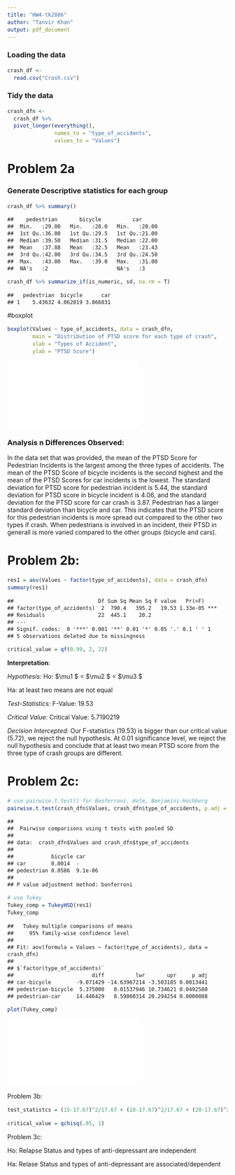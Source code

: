 ```yaml
---
title: "HW4-tk2886"
author: "Tanvir Khan"
output: pdf_document
---
```






### Loading the data 

```r
crash_df <- 
  read.csv("Crash.csv")
```


### Tidy the data 

```r
crash_dfn <-
  crash_df %>%
  pivot_longer(everything(), 
               names_to = "type_of_accidents",
               values_to = "Values")
```

# Problem 2a
### Generate Descriptive statistics for each group 

```r
crash_df %>% summary()
```

```
##    pedestrian       bicycle          car       
##  Min.   :29.00   Min.   :28.0   Min.   :20.00  
##  1st Qu.:36.00   1st Qu.:29.5   1st Qu.:21.00  
##  Median :39.50   Median :31.5   Median :22.00  
##  Mean   :37.88   Mean   :32.5   Mean   :23.43  
##  3rd Qu.:42.00   3rd Qu.:34.5   3rd Qu.:24.50  
##  Max.   :43.00   Max.   :39.0   Max.   :31.00  
##  NA's   :2                      NA's   :3
```

```r
crash_df %>% summarize_if(is_numeric, sd, na.rm = T)
```

```
##   pedestrian  bicycle      car
## 1    5.43632 4.062019 3.866831
```

#boxplot

```r
boxplot(Values ~ type_of_accidents, data = crash_dfn,
        main = "Distribution of PTSD score for each type of crash",
        xlab = "Types of Accident",
        ylab = "PTSD Score")
```

![](HW4-tk2886-_files/figure-latex/unnamed-chunk-5-1.pdf)<!-- --> 

### Analysis n Differences Observed:
In the data set that was provided, the mean of the PTSD Score for Pedestrian Incidents is the largest among the three types of accidents. The mean of the PTSD Score of bicycle incidents is the second highest and the mean of the PTSD Scores for car incidents is the lowest. The standard deviation for PTSD score for pedestrian incident is 5.44, the standard deviation for PTSD score in bicycle incident is 4.06, and the standard deviation for the PTSD score for car crash is 3.87. Pedestrian has a larger standard deviation than bicycle and car. This indicates that the PTSD score for this pedestrian incidents is more spread out compared to the other two types if crash. When pedestrians is involved in an incident, their PTSD in generall is more varied compared to the other groups (bicycle and cars). 





# Problem 2b: 

```r
res1 = aov(Values ~ factor(type_of_accidents), data = crash_dfn)
summary(res1)
```

```
##                           Df Sum Sq Mean Sq F value   Pr(>F)    
## factor(type_of_accidents)  2  790.4   395.2   19.53 1.33e-05 ***
## Residuals                 22  445.1    20.2                     
## ---
## Signif. codes:  0 '***' 0.001 '**' 0.01 '*' 0.05 '.' 0.1 ' ' 1
## 5 observations deleted due to missingness
```

```r
critical_value = qf(0.99, 2, 22)
```
**Interpretation**: 

*Hypothesis:*
Ho: $\mu1 $ = $\mu2 $ = $\mu3 $

Ha: at least two means are not equal 

*Test-Statistics:*
F-Value: 19.53

*Critical Value:*
Critical Value: 5.7190219

*Decision Intercepted:*
Our F-statistics (19.53) is bigger than our critical value (5.72), we reject the null hypothesis. At 0.01 significance level, we reject the null hypothesis and conclude that at least two mean PTSD score from the three type of crash groups are different. 


# Problem 2c:

```r
# use pairwise.t.test() for Bonferroni, Holm, Benjamini-Hochberg
pairwise.t.test(crash_dfn$Values, crash_dfn$type_of_accidents, p.adj = 'bonferroni')
```

```
## 
## 	Pairwise comparisons using t tests with pooled SD 
## 
## data:  crash_dfn$Values and crash_dfn$type_of_accidents 
## 
##            bicycle car    
## car        0.0014  -      
## pedestrian 0.0586  9.1e-06
## 
## P value adjustment method: bonferroni
```

```r
# use Tukey
Tukey_comp = TukeyHSD(res1)
Tukey_comp
```

```
##   Tukey multiple comparisons of means
##     95% family-wise confidence level
## 
## Fit: aov(formula = Values ~ factor(type_of_accidents), data = crash_dfn)
## 
## $`factor(type_of_accidents)`
##                         diff          lwr       upr     p adj
## car-bicycle        -9.071429 -14.63967214 -3.503185 0.0013441
## pedestrian-bicycle  5.375000   0.01537946 10.734621 0.0492580
## pedestrian-car     14.446429   8.59860314 20.294254 0.0000088
```

```r
plot(Tukey_comp)
```

![](HW4-tk2886-_files/figure-latex/unnamed-chunk-7-1.pdf)<!-- --> 


Problem 3b:


```r
test_statistcs = (15-17.67)^2/17.67 + (18-17.67)^2/17.67 + (20-17.67)^2/17.67 + (18-15.33)^2/15.33 + (15-15.33)^2/15.33 + (13-15.33)^2/15.33
```


```r
critical_value = qchisq(.95, 1)
```


Problem 3c:

Ho: Relapse Status and types of anti-depressant are independent 


Ha: Relase Status and types of anti-depressant are associated/dependent 



